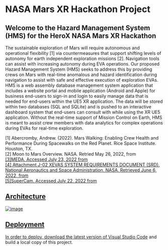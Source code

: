 <H1>NASA Mars XR Hackathon Project</H1>
 
<H2>Welcome to the Hazard Management System (HMS) for the HeroX NASA Mars XR Hackathon</H2>

The sustainable exploration of Mars will require autonomous and operational flexibility [1] via countermeasures that support shifting levels of autonomy for earth independent exploration missions [2]. Navigation tools can assist with increasing autonomy during EVA operations. Our proposed Hazard Management System (HMS) seeks to address this by providing crews on Mars with real-time anomalous and hazard identification during navigation to assist with safe and effective execution of exploration EVAs. HMS is a web assembly database management system application that includes a website portal and mobile application (Android and Apple) for business end-users to sign-in and login to easily manage data that is needed for end-users within the UE5 XR application. The data will be stored within two databases (SQL and SQLite) and is pushed to an interactive dashboard system that end-users can consult with while using the XR UE5 application. Without the real-time support of Mission Control on Earth, HMS is meant to assist crew members with data analytics for complex operations during EVAs for real-time exploration.

[1] Abercromby, Andrew. (2022). Mars Walking: Enabling Crew Health and Performance During Spacewalks on the Red Planet. Rice Space Institute. Houston, TX.<br>
[2] Moon to Mars Overview. NASA. Retried May 26, 2022, from <a href="https://www.nasa.gov/topics/moon-to-mars/overview/" target="_blank"><br>
[3]MEDA. Accessed July 23, 2022 from <a href="https://mars.nasa.gov/mars2020/spacecraft/instruments/meda/" target="_blank"><br>
[4] Attachment J-02 XEVAS SYSTEM REQUIREMENTS DOCUMENT (SRD). National Aeronautics and Space Administration. NASA. Retrieved June 6, 2022, from <a href="https://www.nasa.gov/jsc/procurement/xevas" target="_blank"><br>
[5]SuperCam. Accessed July 22, 2022 from <a href="https://mars.nasa.gov/mars2020/spacecraft/instruments/supercam/" target="_blank"><br>

<H2><b>Architecture</b></H2> 

 ![image](https://user-images.githubusercontent.com/5480431/181408849-81c5c5b4-2e7b-4cb6-a5d4-5f70694d28ff.png)
 
 <H2><b>Deployment</b></H2>
 
 In order to deploy, download the latest version of <a href="https://code.visualstudio.com/Download" target="_blank">Visual Studio Code</a> and build a local copy of this project.

